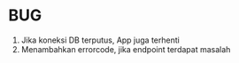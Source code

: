 # BUG
1. Jika koneksi DB terputus, App juga terhenti
2. Menambahkan errorcode, jika endpoint terdapat masalah